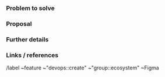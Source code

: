 <!---
Please read this!

Before opening a new issue, make sure to search for keywords in the issues
filtered by the "feature" label:

- https://gitlab.com/gitlab-org/gitlab-figma-plugin/-/issues?label_name%5B%5D=feature

and verify the issue you're about to submit isn't a duplicate.
--->

### Problem to solve

<!-- What problem do we solve? Try to define the who/what/why of the opportunity as a user story. For example, "As a (who), I want (what), so I can (why/value)." -->

### Proposal

<!-- How are we going to solve the problem? -->

### Further details

<!-- Include examples, use cases, benefits, goals, or any other details that will help us understand the problem better. -->

### Links / references

/label ~feature ~"devops::create" ~"group::ecosystem" ~Figma 

